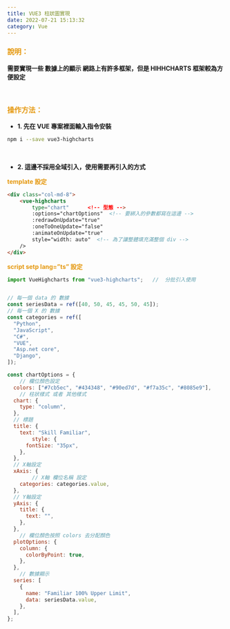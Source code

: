 ```yaml
---
title: VUE3 柱狀圖實現
date: 2022-07-21 15:13:32
category: Vue 
---
```



### **<font color='e59911' >說明：</font>**

**需要實現一些 數據上的顯示 網路上有許多框架，但是 HIHHCHARTS 框架較為方便設定**

<br>

### **<font color='e59911' >操作方法：</font>**

+ **1. 先在 VUE 專案裡面輸入指令安裝**
```bash
npm i --save vue3-highcharts
```

<br>

+ **2. 這邊不採用全域引入，使用需要再引入的方式**

**<font color='e59911' >template 設定</font>**
```html
<div class="col-md-8">
	<vue-highcharts
		type="chart"      <!-- 型態 -->
		:options="chartOptions"  <!-- 要綁入的參數都寫在這邊 -->
		:redrawOnUpdate="true"
		:oneToOneUpdate="false"
		:animateOnUpdate="true"
		style="width: auto"  <!-- 為了讓整體填充滿整個 div -->
	/>
</div>
```
**<font color='e59911' >script setp lang=”ts” 設定</font>**
```js
import VueHighcharts from "vue3-highcharts";   //  分批引入使用


// 每一個 data 的 數據
const seriesData = ref([40, 50, 45, 45, 50, 45]);
// 每一個 X 的 數據
const categories = ref([
  "Python",
  "JavaScript",
  "C#",
  "VUE",
  "Asp.net core",
  "Django",
]);

const chartOptions = {
	// 欄位顏色設定
  colors: ["#7cb5ec", "#434348", "#90ed7d", "#f7a35c", "#8085e9"],
	// 柱狀樣式 或者 其他樣式
  chart: {
    type: "column",
  },
  // 標題 
  title: {
    text: "Skill Familiar",
		style: {
      fontSize: "35px",
    },
  },
  // X軸設定
  xAxis: {
		// X軸 欄位名稱 設定
    categories: categories.value,
  },
  // Y軸設定
  yAxis: {
    title: {
      text: "",
    },
  },
	// 欄位顏色按照 colors 去分配顏色
  plotOptions: {
    column: {
      colorByPoint: true,
    },
  },
	// 數據顯示
  series: [
    {
      name: "Familiar 100% Upper Limit",
      data: seriesData.value,
    },
  ],
};
```

